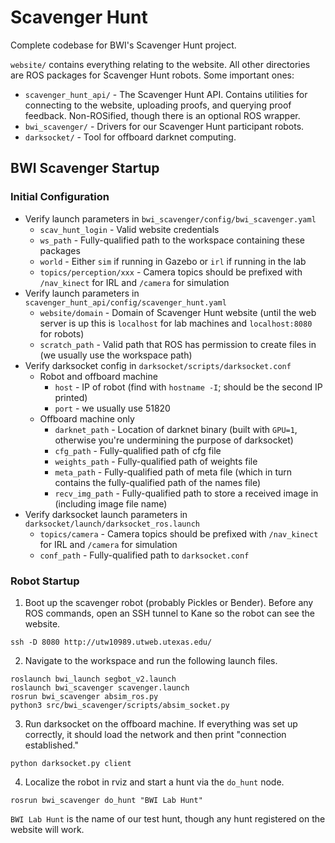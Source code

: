 # Scavenger Hunt

Complete codebase for BWI's Scavenger Hunt project.

`website/` contains everything relating to the website. All other directories
are ROS packages for Scavenger Hunt robots. Some important ones:

* `scavenger_hunt_api/` - The Scavenger Hunt API. Contains utilities for connecting
to the website, uploading proofs, and querying proof feedback. Non-ROSified,
though there is an optional ROS wrapper.
* `bwi_scavenger/` - Drivers for our Scavenger Hunt participant robots.
* `darksocket/` - Tool for offboard darknet computing.

## BWI Scavenger Startup

### Initial Configuration

* Verify launch parameters in `bwi_scavenger/config/bwi_scavenger.yaml`
  * `scav_hunt_login` - Valid website credentials
  * `ws_path` - Fully-qualified path to the workspace containing these packages
  * `world` - Either `sim` if running in Gazebo or `irl` if running in the lab
  * `topics/perception/xxx` - Camera topics should be prefixed with `/nav_kinect` for IRL and `/camera` for simulation
* Verify launch parameters in `scavenger_hunt_api/config/scavenger_hunt.yaml`
  * `website/domain` - Domain of Scavenger Hunt website (until the web server is
    up this is `localhost` for lab machines and `localhost:8080` for robots)
  * `scratch_path` - Valid path that ROS has permission to create files in
    (we usually use the workspace path)
* Verify darksocket config in `darksocket/scripts/darksocket.conf`
  * Robot and offboard machine
    * `host` - IP of robot (find with `hostname -I`; should be the second IP printed)
    * `port` - we usually use 51820
  * Offboard machine only
    * `darknet_path` - Location of darknet binary (built with `GPU=1`, otherwise you're undermining the purpose of darksocket)
    * `cfg_path` - Fully-qualified path of cfg file
    * `weights_path` - Fully-qualified path of weights file
    * `meta_path` - Fully-qualified path of meta file (which in turn contains the fully-qualified path of the names file)
    * `recv_img_path` - Fully-qualified path to store a received image in (including image file name)
* Verify darksocket launch parameters in `darksocket/launch/darksocket_ros.launch`
  * `topics/camera` - Camera topics should be prefixed with `/nav_kinect` for IRL and `/camera` for simulation
  * `conf_path` - Fully-qualified path to `darksocket.conf`


### Robot Startup

1. Boot up the scavenger robot (probably Pickles or Bender). Before any ROS
commands, open an SSH tunnel to Kane so the robot can see the website.

```
ssh -D 8080 http://utw10989.utweb.utexas.edu/
```

2. Navigate to the workspace and run the following launch files.

```
roslaunch bwi_launch segbot_v2.launch
roslaunch bwi_scavenger scavenger.launch
rosrun bwi_scavenger absim_ros.py
python3 src/bwi_scavenger/scripts/absim_socket.py
```

3. Run darksocket on the offboard machine. If everything was set up correctly, it should load the network and then print "connection established."

```
python darksocket.py client
```

4. Localize the robot in rviz and start a hunt via the `do_hunt` node.

```
rosrun bwi_scavenger do_hunt "BWI Lab Hunt"
```

`BWI Lab Hunt` is the name of our test hunt, though any hunt registered on the
website will work.
